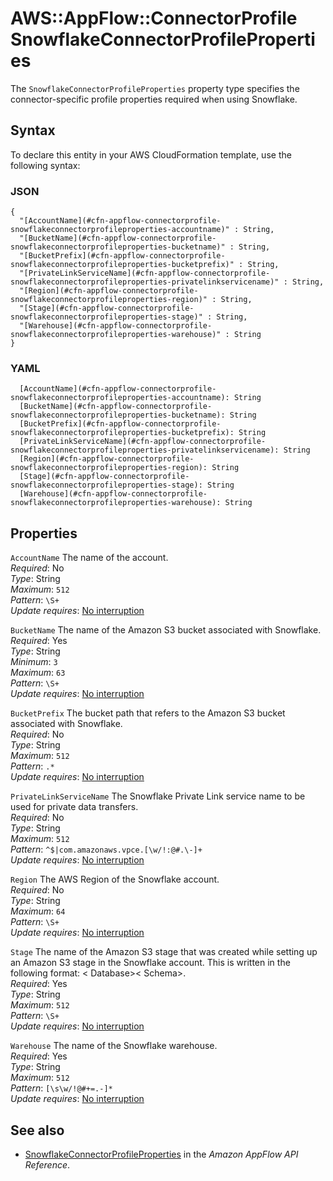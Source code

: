 # AWS::AppFlow::ConnectorProfile SnowflakeConnectorProfileProperties<a name="aws-properties-appflow-connectorprofile-snowflakeconnectorprofileproperties"></a>

 The `SnowflakeConnectorProfileProperties` property type specifies the connector\-specific profile properties required when using Snowflake\. 

## Syntax<a name="aws-properties-appflow-connectorprofile-snowflakeconnectorprofileproperties-syntax"></a>

To declare this entity in your AWS CloudFormation template, use the following syntax:

### JSON<a name="aws-properties-appflow-connectorprofile-snowflakeconnectorprofileproperties-syntax.json"></a>

```
{
  "[AccountName](#cfn-appflow-connectorprofile-snowflakeconnectorprofileproperties-accountname)" : String,
  "[BucketName](#cfn-appflow-connectorprofile-snowflakeconnectorprofileproperties-bucketname)" : String,
  "[BucketPrefix](#cfn-appflow-connectorprofile-snowflakeconnectorprofileproperties-bucketprefix)" : String,
  "[PrivateLinkServiceName](#cfn-appflow-connectorprofile-snowflakeconnectorprofileproperties-privatelinkservicename)" : String,
  "[Region](#cfn-appflow-connectorprofile-snowflakeconnectorprofileproperties-region)" : String,
  "[Stage](#cfn-appflow-connectorprofile-snowflakeconnectorprofileproperties-stage)" : String,
  "[Warehouse](#cfn-appflow-connectorprofile-snowflakeconnectorprofileproperties-warehouse)" : String
}
```

### YAML<a name="aws-properties-appflow-connectorprofile-snowflakeconnectorprofileproperties-syntax.yaml"></a>

```
  [AccountName](#cfn-appflow-connectorprofile-snowflakeconnectorprofileproperties-accountname): String
  [BucketName](#cfn-appflow-connectorprofile-snowflakeconnectorprofileproperties-bucketname): String
  [BucketPrefix](#cfn-appflow-connectorprofile-snowflakeconnectorprofileproperties-bucketprefix): String
  [PrivateLinkServiceName](#cfn-appflow-connectorprofile-snowflakeconnectorprofileproperties-privatelinkservicename): String
  [Region](#cfn-appflow-connectorprofile-snowflakeconnectorprofileproperties-region): String
  [Stage](#cfn-appflow-connectorprofile-snowflakeconnectorprofileproperties-stage): String
  [Warehouse](#cfn-appflow-connectorprofile-snowflakeconnectorprofileproperties-warehouse): String
```

## Properties<a name="aws-properties-appflow-connectorprofile-snowflakeconnectorprofileproperties-properties"></a>

`AccountName`  <a name="cfn-appflow-connectorprofile-snowflakeconnectorprofileproperties-accountname"></a>
 The name of the account\.   
*Required*: No  
*Type*: String  
*Maximum*: `512`  
*Pattern*: `\S+`  
*Update requires*: [No interruption](https://docs.aws.amazon.com/AWSCloudFormation/latest/UserGuide/using-cfn-updating-stacks-update-behaviors.html#update-no-interrupt)

`BucketName`  <a name="cfn-appflow-connectorprofile-snowflakeconnectorprofileproperties-bucketname"></a>
 The name of the Amazon S3 bucket associated with Snowflake\.   
*Required*: Yes  
*Type*: String  
*Minimum*: `3`  
*Maximum*: `63`  
*Pattern*: `\S+`  
*Update requires*: [No interruption](https://docs.aws.amazon.com/AWSCloudFormation/latest/UserGuide/using-cfn-updating-stacks-update-behaviors.html#update-no-interrupt)

`BucketPrefix`  <a name="cfn-appflow-connectorprofile-snowflakeconnectorprofileproperties-bucketprefix"></a>
 The bucket path that refers to the Amazon S3 bucket associated with Snowflake\.   
*Required*: No  
*Type*: String  
*Maximum*: `512`  
*Pattern*: `.*`  
*Update requires*: [No interruption](https://docs.aws.amazon.com/AWSCloudFormation/latest/UserGuide/using-cfn-updating-stacks-update-behaviors.html#update-no-interrupt)

`PrivateLinkServiceName`  <a name="cfn-appflow-connectorprofile-snowflakeconnectorprofileproperties-privatelinkservicename"></a>
 The Snowflake Private Link service name to be used for private data transfers\.   
*Required*: No  
*Type*: String  
*Maximum*: `512`  
*Pattern*: `^$|com.amazonaws.vpce.[\w/!:@#.\-]+`  
*Update requires*: [No interruption](https://docs.aws.amazon.com/AWSCloudFormation/latest/UserGuide/using-cfn-updating-stacks-update-behaviors.html#update-no-interrupt)

`Region`  <a name="cfn-appflow-connectorprofile-snowflakeconnectorprofileproperties-region"></a>
 The AWS Region of the Snowflake account\.   
*Required*: No  
*Type*: String  
*Maximum*: `64`  
*Pattern*: `\S+`  
*Update requires*: [No interruption](https://docs.aws.amazon.com/AWSCloudFormation/latest/UserGuide/using-cfn-updating-stacks-update-behaviors.html#update-no-interrupt)

`Stage`  <a name="cfn-appflow-connectorprofile-snowflakeconnectorprofileproperties-stage"></a>
 The name of the Amazon S3 stage that was created while setting up an Amazon S3 stage in the Snowflake account\. This is written in the following format: < Database>< Schema><Stage Name>\.   
*Required*: Yes  
*Type*: String  
*Maximum*: `512`  
*Pattern*: `\S+`  
*Update requires*: [No interruption](https://docs.aws.amazon.com/AWSCloudFormation/latest/UserGuide/using-cfn-updating-stacks-update-behaviors.html#update-no-interrupt)

`Warehouse`  <a name="cfn-appflow-connectorprofile-snowflakeconnectorprofileproperties-warehouse"></a>
 The name of the Snowflake warehouse\.   
*Required*: Yes  
*Type*: String  
*Maximum*: `512`  
*Pattern*: `[\s\w/!@#+=.-]*`  
*Update requires*: [No interruption](https://docs.aws.amazon.com/AWSCloudFormation/latest/UserGuide/using-cfn-updating-stacks-update-behaviors.html#update-no-interrupt)

## See also<a name="aws-properties-appflow-connectorprofile-snowflakeconnectorprofileproperties--seealso"></a>
+ [SnowflakeConnectorProfileProperties](https://docs.aws.amazon.com/appflow/1.0/APIReference/API_SnowflakeConnectorProfileProperties.html) in the *Amazon AppFlow API Reference*\.

